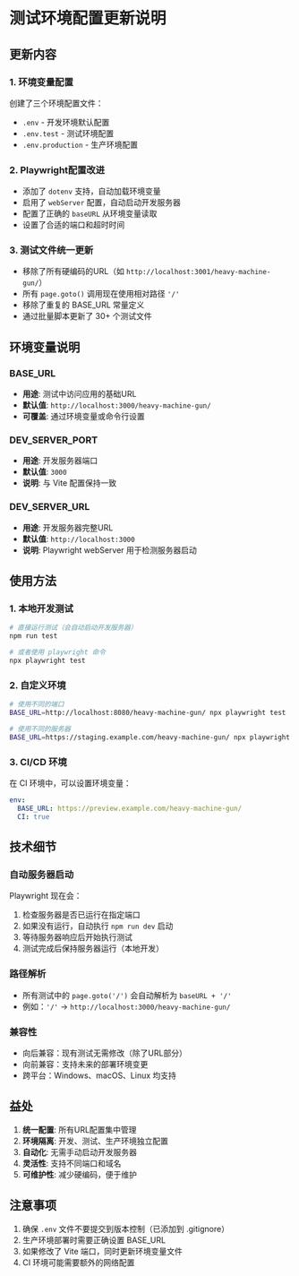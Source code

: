 # 测试环境配置更新说明

## 更新内容

### 1. 环境变量配置
创建了三个环境配置文件：
- `.env` - 开发环境默认配置
- `.env.test` - 测试环境配置 
- `.env.production` - 生产环境配置

### 2. Playwright配置改进
- 添加了 `dotenv` 支持，自动加载环境变量
- 启用了 `webServer` 配置，自动启动开发服务器
- 配置了正确的 `baseURL` 从环境变量读取
- 设置了合适的端口和超时时间

### 3. 测试文件统一更新
- 移除了所有硬编码的URL（如 `http://localhost:3001/heavy-machine-gun/`）
- 所有 `page.goto()` 调用现在使用相对路径 `'/'`
- 移除了重复的 BASE_URL 常量定义
- 通过批量脚本更新了 30+ 个测试文件

## 环境变量说明

### BASE_URL
- **用途**: 测试中访问应用的基础URL
- **默认值**: `http://localhost:3000/heavy-machine-gun/`
- **可覆盖**: 通过环境变量或命令行设置

### DEV_SERVER_PORT  
- **用途**: 开发服务器端口
- **默认值**: `3000`
- **说明**: 与 Vite 配置保持一致

### DEV_SERVER_URL
- **用途**: 开发服务器完整URL
- **默认值**: `http://localhost:3000`
- **说明**: Playwright webServer 用于检测服务器启动

## 使用方法

### 1. 本地开发测试
```bash
# 直接运行测试（会自动启动开发服务器）
npm run test

# 或者使用 playwright 命令
npx playwright test
```

### 2. 自定义环境
```bash
# 使用不同的端口
BASE_URL=http://localhost:8080/heavy-machine-gun/ npx playwright test

# 使用不同的服务器
BASE_URL=https://staging.example.com/heavy-machine-gun/ npx playwright test
```

### 3. CI/CD 环境
在 CI 环境中，可以设置环境变量：
```yaml
env:
  BASE_URL: https://preview.example.com/heavy-machine-gun/
  CI: true
```

## 技术细节

### 自动服务器启动
Playwright 现在会：
1. 检查服务器是否已运行在指定端口
2. 如果没有运行，自动执行 `npm run dev` 启动
3. 等待服务器响应后开始执行测试
4. 测试完成后保持服务器运行（本地开发）

### 路径解析
- 所有测试中的 `page.goto('/')` 会自动解析为 `baseURL + '/'`
- 例如：`'/'` → `http://localhost:3000/heavy-machine-gun/`

### 兼容性
- 向后兼容：现有测试无需修改（除了URL部分）
- 向前兼容：支持未来的部署环境变更
- 跨平台：Windows、macOS、Linux 均支持

## 益处

1. **统一配置**: 所有URL配置集中管理
2. **环境隔离**: 开发、测试、生产环境独立配置  
3. **自动化**: 无需手动启动开发服务器
4. **灵活性**: 支持不同端口和域名
5. **可维护性**: 减少硬编码，便于维护

## 注意事项

1. 确保 `.env` 文件不要提交到版本控制（已添加到 .gitignore）
2. 生产环境部署时需要正确设置 BASE_URL
3. 如果修改了 Vite 端口，同时更新环境变量文件
4. CI 环境可能需要额外的网络配置
